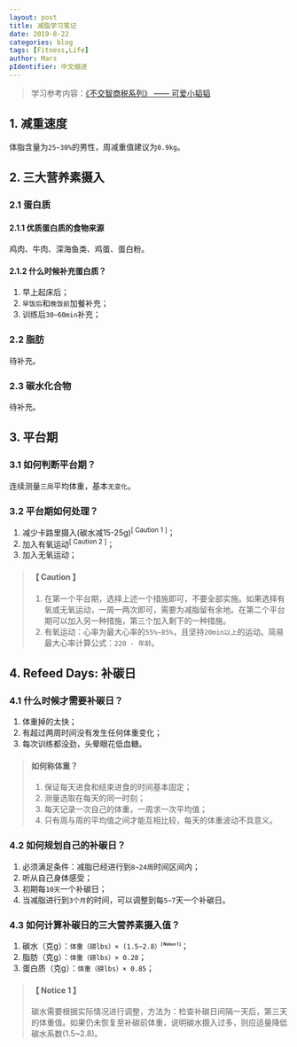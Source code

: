 ```yaml
---
layout: post
title: 减脂学习笔记
date: 2019-8-22
categories: blog
tags: [Fitness,Life]
author: Mars
pIdentifier: 中文缩进
---
```

> 学习参考内容：[《不交智商税系列》 —— 可爱小韬韬](https://space.bilibili.com/432563580)



## 1. 减重速度
体脂含量为`25~30%`的男性，周减重值建议为`0.9kg`。
## 2. 三大营养素摄入
### 2.1 蛋白质
#### 2.1.1 优质蛋白质的食物来源
鸡肉、牛肉、深海鱼类、鸡蛋、蛋白粉。
#### 2.1.2 什么时候补充蛋白质？
1. 早上起床后；
2. `早饭后`和`晚饭前`加餐补充；
3. 训练后`30~60min`补充；

### 2.2 脂肪
待补充。
### 2.3 碳水化合物
待补充。
## 3. 平台期
### 3.1 如何判断平台期？
连续测量`三周`平均体重，基本`无变化`。
### 3.2 平台期如何处理？
1. 减少卡路里摄入(碳水减15-25g)<sup>[ Caution 1 ]</sup>；
2. 加入有氧运动<sup>[ Caution 2 ]</sup>；
3. 加入无氧运动；

> #### 【 Caution 】
> 1. 在第一个平台期，选择上述一个措施即可，不要全部实施。如果选择有氧或无氧运动，一周一两次即可，需要为减脂留有余地。在第二个平台期可以加入另一种措施，第三个加入剩下的一种措施。
> 2. 有氧运动：心率为最大心率的`55%~85%`，且坚持`20min以上`的运动。简易最大心率计算公式：`220 - 年龄`。

## 4. Refeed Days: 补碳日
### 4.1 什么时候才需要补碳日？
1. 体重掉的太快；
2. 有超过两周时间没有发生任何体重变化；
3. 每次训练都没劲，头晕眼花低血糖。

> #### 如何称体重？
> 1. 保证每天进食和结束进食的时间基本固定；
> 2. 测量选取在每天的同一时刻；
> 3. 每天记录一次自己的体重，一周求一次平均值；
> 4. 只有周与周的平均值之间才能互相比较，每天的体重波动不具意义。

### 4.2 如何规划自己的补碳日？
1. 必须满足条件：减脂已经进行到`8~24周`时间区间内；
2. 听从自己身体感受；
3. 初期每`10天`一个补碳日；
4. 当减脂进行到`3个月`的时间，可以调整到每`5~7`天一个补碳日。

### 4.3 如何计算补碳日的三大营养素摄入值？
1. 碳水（克g）：`体重（磅lbs）× (1.5~2.8）`<sup style="font-size: 0.5em;font-weight: bold;">[ Notice 1 ]</sup>；
2. 脂肪（克g）：`体重（磅lbs）× 0.28`；
3. 蛋白质（克g）：`体重（磅lbs）× 0.85`；

> #### 【 Notice 1 】
> 碳水需要根据实际情况进行调整，方法为：检查补碳日间隔一天后，第三天的体重值。如果仍未恢复至补碳前体重，说明碳水摄入过多，则应适量降低碳水系数(1.5~2.8)。
